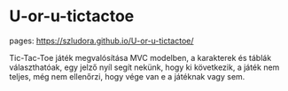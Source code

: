 # U-or-u-tictactoe
pages: https://szludora.github.io/U-or-u-tictactoe/

Tic-Tac-Toe játék megvalósítása MVC modelben, a karakterek és táblák választhatóak, egy jelző nyíl segít nekünk, hogy ki következik, a játék nem teljes, még nem ellenőrzi, hogy vége van e a játéknak vagy sem.
